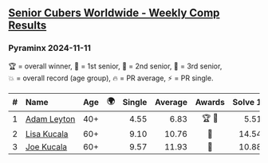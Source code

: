 <style>table {white-space: nowrap;}</style>
<link rel="stylesheet" type="text/css" href="/scw-comp/css/flags.css" />

## [Senior Cubers Worldwide - Weekly Comp Results](/scw-comp/results/)
### Pyraminx 2024-11-11

<span style="white-space: nowrap;">🏆 = overall winner</span>, <span style="white-space: nowrap;">🥇 = 1st senior</span>, <span style="white-space: nowrap;">🥈 = 2nd senior</span>, <span style="white-space: nowrap;">🥉 = 3rd senior</span>, <span style="white-space: nowrap;">💥 = overall record (age group)</span>, <span style="white-space: nowrap;">🔥 = PR average</span>, <span style="white-space: nowrap;">⚡ = PR single</span>.

| # | Name | Age | 🌍 | Single | Average | Awards | Solve 1 | Solve 2 | Solve 3 | Solve 4 | Solve 5 | Video |
| :--: | :-- | :--: | :--: | --: | --: | :--: | --: | --: | --: | --: | --: | :-- |
| 1 | [Adam Leyton](../../persons/adam_leyton/pyram.md) | 40+ | <i class="flag flag-GB" /> | 4.55 | 6.83 | 🏆 🥇 | 5.51 | 4.55 | 9.70 | 8.23 | 6.75 | [Desktop](https://www.facebook.com/events/2181074155610032/permalink/2183830782001036) / [Mobile](https://m.facebook.com/events/2181074155610032?view=permalink&id=2183830782001036) |
| 2 | [Lisa Kucala](../../persons/lisa_kucala/pyram.md) | 60+ | <i class="flag flag-US" /> | 9.10 | 10.76 | 🥈 | 14.54 | 9.10 | 10.04 | 10.74 | 11.50 | [Desktop](https://www.facebook.com/events/2181074155610032/permalink/2191239284593519) / [Mobile](https://m.facebook.com/events/2181074155610032?view=permalink&id=2191239284593519) |
| 3 | [Joe Kucala](../../persons/joe_kucala/pyram.md) | 60+ | <i class="flag flag-US" /> | 9.57 | 11.93 | 🥉 | 10.88 | 11.33 | 9.57 | 13.59 | 14.90 | [Desktop](https://www.facebook.com/events/2181074155610032/permalink/2181846945532753) / [Mobile](https://m.facebook.com/events/2181074155610032?view=permalink&id=2181846945532753) |

<!-- Global site tag (gtag.js) - Google Analytics -->
<script async src="https://www.googletagmanager.com/gtag/js?id=UA-86348435-3"></script>
<script>window.dataLayer = window.dataLayer || []; function gtag() {dataLayer.push(arguments);} gtag('js', new Date()); gtag('config', 'UA-86348435-3');</script>
